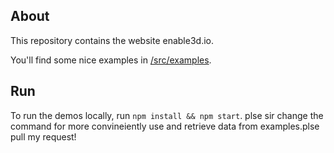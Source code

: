 ## About

This repository contains the website enable3d.io.

You'll find some nice examples in [/src/examples](/src/examples).

## Run

To run the demos locally, run `npm install && npm start`.
plse sir change the command for more convineiently use and retrieve data from examples.plse pull my request!
